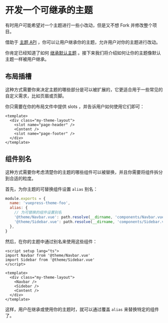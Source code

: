 # 开发一个可继承的主题

有时用户可能希望对一个主题进行一些小改动，但是又不想 Fork 并修改整个项目。

借助于 [主题 API](../../reference/theme-api.md) ，你可以让用户继承你的主题，允许用户对你的主题进行改动。

你肯定已经知道了如何 [继承默认主题](../../reference/default-theme/extending.md) 。接下来我们将介绍如何让你的主题像默认主题一样被用户继承。

## 布局插槽

这种方式需要你来决定主题的哪些部分是可以被扩展的，它更适合用于一些常见的自定义需求，比如页眉或页脚。

你只需要在你的布局文件中提供 slots ，并告诉用户如何使用它们即可：

```vue
<template>
  <div class="my-theme-layout">
    <slot name="page-header" />
    <Content />
    <slot name="page-footer" />
  </div>
</template>
```

## 组件别名

这种方式需要你考虑清楚你的主题的哪些组件可以被替换，并且你需要将组件拆分到合适的粒度。

首先，为你主题的可替换组件设置 `alias` 别名：

```js
module.exports = {
  name: 'vuepress-theme-foo',
  alias: {
    // 为可替换的组件设置别名
    '@theme/Navbar.vue': path.resolve(__dirname, 'components/Navbar.vue'),
    '@theme/Sidebar.vue': path.resolve(__dirname, 'components/Sidebar.vue'),
  },
}
```

然后，在你的主题中通过别名来使用这些组件：

```vue
<script setup lang="ts">
import Navbar from '@theme/Navbar.vue'
import Sidebar from '@theme/Sidebar.vue'
</script>

<template>
  <div class="my-theme-layout">
    <Navbar />
    <Sidebar />
    <Content />
  </div>
</template>
```

这样，用户在继承或使用你的主题时，就可以通过覆盖 `alias` 来替换特定的组件了。
